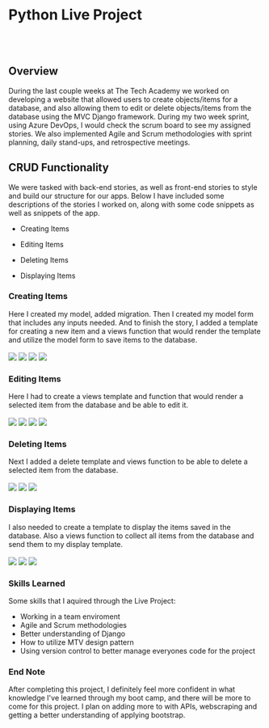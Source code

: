 # Python Live Project
<br>
<br>

## Overview

During the last couple weeks at The Tech Academy we worked on developing a website that allowed users to create objects/items for a database, and also allowing them to edit or delete objects/items from the database using the MVC Django framework. During my two week sprint, using Azure DevOps, I would check the scrum board to see my assigned stories. We also implemented Agile and Scrum methodologies with sprint planning, daily stand-ups, and retrospective meetings.

## CRUD Functionality

We were tasked with back-end stories, as well as front-end stories to style and build our structure for our apps. Below I have included some descriptions of the stories I worked on, along with some code snippets as well as snippets of the app.

* Creating Items

* Editing Items

* Deleting Items

* Displaying Items


### Creating Items
Here I created my model, added migration. Then I created my model form that includes any inputs needed. And to finish the story, I added a template for creating a new item and a views function that would render the template and utilize the model form to save items to the database.
<br>
<br>
![](snippets/model.png)
![](snippets/create_template.png)
![](snippets/views_create.png)
![](snippets/createform.png)

### Editing Items
Here I had to create a views template and function that would render a selected item from the database and be able to edit it.
<br>
<br>
![](snippets/edit_template.png)
![](snippets/view_edit.png)
![](snippets/edit1.png)
![](snippets/details1.png)

### Deleting Items
Next I added a delete template and views function to be able to delete a selected item from the database.
<br>
<br>
![](snippets/delete_template.png)
![](snippets/view_delete.png)
![](snippets/delete1.png)


### Displaying Items
I also needed to create a template to display the items saved in the database. Also a views function to collect all items from the database and send them to my display template.
<br>
<br>
![](snippets/display_template.png)
![](snippets/views_display.png)
![](snippets/displaydb.png)


### Skills Learned
Some skills that I aquired through the Live Project:

* Working in a team enviroment
* Agile and Scrum methodologies
* Better understanding of Django
* How to utilize MTV design pattern
* Using version control to better manage everyones code for the project

### End Note
After completing this project, I definitely feel more confident in what knowledge I've learned through my boot camp, and there will be more to come for this project. I plan on adding more to with APIs, webscraping and getting a better understanding of applying bootstrap.